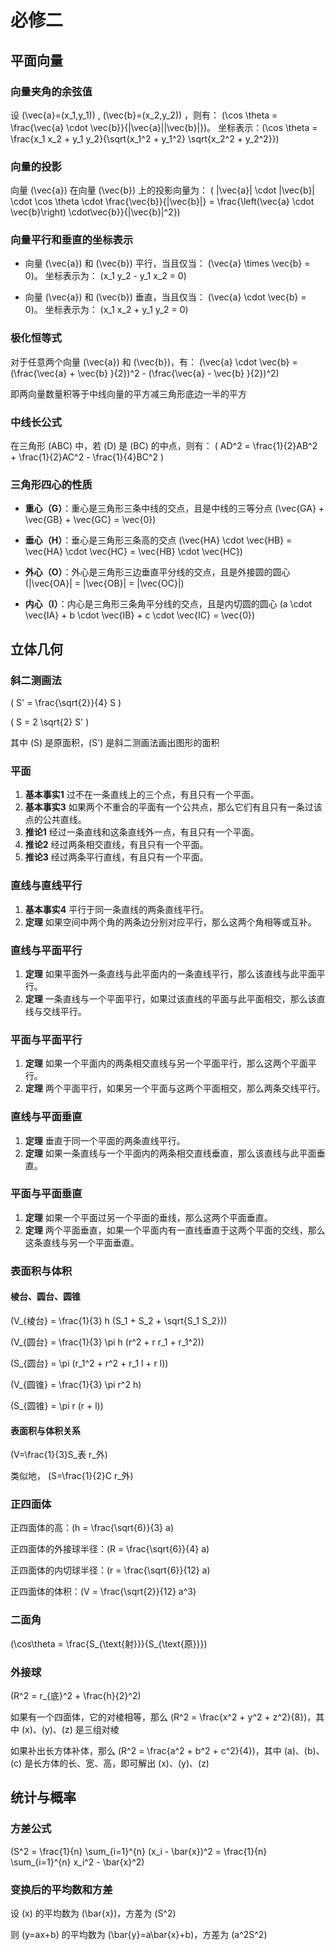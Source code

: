 # 必修二

## 平面向量

### 向量夹角的余弦值

设 \(\vec{a}=(x_1,y_1)\) , \(\vec{b}=(x_2,y_2)\) ，则有： \(\cos \theta = \frac{\vec{a} \cdot \vec{b}}{|\vec{a}||\vec{b}|}\)。
坐标表示：\(\cos \theta = \frac{x_1 x_2 + y_1 y_2}{\sqrt{x_1^2 + y_1^2} \sqrt{x_2^2 + y_2^2}}\)

### 向量的投影

向量 \(\vec{a}\) 在向量 \(\vec{b}\) 上的投影向量为： \( |\vec{a}| \cdot |\vec{b}| \cdot \cos \theta \cdot \frac{\vec{b}}{|\vec{b}|} =  \frac{\left(\vec{a} \cdot \vec{b}\right) \cdot\vec{b}}{|\vec{b}|^2}\)

### 向量平行和垂直的坐标表示

- 向量 \(\vec{a}\) 和 \(\vec{b}\) 平行，当且仅当： \(\vec{a} \times \vec{b} = 0\)。
  坐标表示为： \(x_1 y_2 - y_1 x_2 = 0\)

- 向量 \(\vec{a}\) 和 \(\vec{b}\) 垂直，当且仅当： \(\vec{a} \cdot \vec{b} = 0\)。
  坐标表示为： \(x_1 x_2 + y_1 y_2 = 0\)

### 极化恒等式

对于任意两个向量 \(\vec{a}\) 和 \(\vec{b}\)，有： \(\vec{a} \cdot \vec{b} = (\frac{\vec{a} + \vec{b} }{2})^2 - (\frac{\vec{a} - \vec{b} }{2})^2\)

即两向量数量积等于中线向量的平方减三角形底边一半的平方

### 中线长公式

在三角形 \(ABC\) 中，若 \(D\) 是 \(BC\) 的中点，则有： \( AD^2 = \frac{1}{2}AB^2 + \frac{1}{2}AC^2 - \frac{1}{4}BC^2 \)
 
### 三角形四心的性质

- **重心（G）**：重心是三角形三条中线的交点，且是中线的三等分点
  \(\vec{GA} + \vec{GB} + \vec{GC} = \vec{0}\)

- **垂心（H）**：垂心是三角形三条高的交点
  \(\vec{HA} \cdot \vec{HB} = \vec{HA} \cdot \vec{HC} = \vec{HB} \cdot \vec{HC}\)

- **外心（O）**：外心是三角形三边垂直平分线的交点，且是外接圆的圆心
  \(|\vec{OA}| = |\vec{OB}| = |\vec{OC}|\)

- **内心（I）**：内心是三角形三条角平分线的交点，且是内切圆的圆心
  \(a \cdot \vec{IA} + b \cdot \vec{IB} + c \cdot \vec{IC} = \vec{0}\)

## 立体几何

### 斜二测画法

\( S' = \frac{\sqrt{2}}{4} S \)

\( S = 2 \sqrt{2} S' \)

其中 \(S\) 是原面积，\(S'\) 是斜二测画法画出图形的面积

### 平面

1. **基本事实1** 过不在一条直线上的三个点，有且只有一个平面。
2. **基本事实3** 如果两个不重合的平面有一个公共点，那么它们有且只有一条过该点的公共直线。
3. **推论1** 经过一条直线和这条直线外一点，有且只有一个平面。
4. **推论2** 经过两条相交直线，有且只有一个平面。
5. **推论3** 经过两条平行直线，有且只有一个平面。

### 直线与直线平行

1. **基本事实4** 平行于同一条直线的两条直线平行。
2. **定理** 如果空间中两个角的两条边分别对应平行，那么这两个角相等或互补。

### 直线与平面平行

1. **定理** 如果平面外一条直线与此平面内的一条直线平行，那么该直线与此平面平行。
2. **定理** 一条直线与一个平面平行，如果过该直线的平面与此平面相交，那么该直线与交线平行。

### 平面与平面平行

1. **定理** 如果一个平面内的两条相交直线与另一个平面平行，那么这两个平面平行。
2. **定理** 两个平面平行，如果另一个平面与这两个平面相交，那么两条交线平行。

### 直线与平面垂直

1. **定理** 垂直于同一个平面的两条直线平行。
2. **定理** 如果一条直线与一个平面内的两条相交直线垂直，那么该直线与此平面垂直。

### 平面与平面垂直

1. **定理** 如果一个平面过另一个平面的垂线，那么这两个平面垂直。
2. **定理** 两个平面垂直，如果一个平面内有一直线垂直于这两个平面的交线，那么这条直线与另一个平面垂直。

### 表面积与体积

#### 棱台、圆台、圆锥

\(V_{棱台} = \frac{1}{3} h (S_1 + S_2 + \sqrt{S_1 S_2})\)

\(V_{圆台} = \frac{1}{3} \pi h (r^2 + r r_1 + r_1^2)\)

\(S_{圆台} = \pi (r_1^2 + r^2 + r_1 l + r l)\)

\(V_{圆锥} = \frac{1}{3} \pi r^2 h\)

\(S_{圆锥} = \pi r (r + l)\)

#### 表面积与体积关系

\(V=\frac{1}{3}S_表 r_外\)

类似地， \(S=\frac{1}{2}C r_外\)

### 正四面体

正四面体的高：\(h = \frac{\sqrt{6}}{3} a\)

正四面体的外接球半径：\(R = \frac{\sqrt{6}}{4} a\)

正四面体的内切球半径：\(r = \frac{\sqrt{6}}{12} a\)

正四面体的体积：\(V = \frac{\sqrt{2}}{12} a^3\)

### 二面角

\(\cos\theta = \frac{S_{\text{射}}}{S_{\text{原}}}\)

### 外接球

\(R^2 = r_{底}^2 + \frac{h}{2}^2\)

如果有一个四面体，它的对棱相等，那么 \(R^2 = \frac{x^2 + y^2 + z^2}{8}\)，其中 \(x\)、\(y\)、\(z\) 是三组对棱

如果补出长方体补体，那么 \(R^2 = \frac{a^2 + b^2 + c^2}{4}\)，其中 \(a\)、\(b\)、\(c\) 是长方体的长、宽、高，即可解出 \(x\)、\(y\)、\(z\)

## 统计与概率

### 方差公式

\(S^2 = \frac{1}{n} \sum_{i=1}^{n} (x_i - \bar{x})^2 = \frac{1}{n} \sum_{i=1}^{n} x_i^2 - \bar{x}^2\)

### 变换后的平均数和方差

设 \(x\) 的平均数为 \(\bar{x}\)，方差为 \(S^2\)

则 \(y=ax+b\) 的平均数为 \(\bar{y}=a\bar{x}+b\)，方差为 \(a^2S^2\)